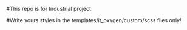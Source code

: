 #This repo is for Industrial project

#Write yours styles in the templates/it_oxygen/custom/scss files only!
